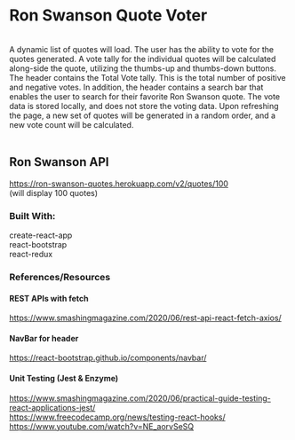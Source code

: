 # Ron Swanson Quote Voter<br>
<br>
A dynamic list of quotes will load. The user has the ability to vote for the quotes generated. A vote tally for the individual quotes will be calculated along-side the quote, utilizing the thumbs-up and thumbs-down buttons. The header contains the Total Vote tally. This is the total number of positive and negative votes. In addition, the header contains a search bar that enables the user to search for their favorite Ron Swanson quote. The vote data is stored locally, and does not store the voting data. Upon refreshing the page, a new set of quotes will be generated in a random order, and a new vote count will be calculated.<br>
<br>

## Ron Swanson API<br>
https://ron-swanson-quotes.herokuapp.com/v2/quotes/100<br>
(will display 100 quotes)

### Built With:<br>
create-react-app<br>
react-bootstrap<br>
react-redux<br>

### References/Resources<br>

#### REST APIs with fetch<br>
https://www.smashingmagazine.com/2020/06/rest-api-react-fetch-axios/

#### NavBar for header<br>
https://react-bootstrap.github.io/components/navbar/

#### Unit Testing (Jest & Enzyme)<br>
https://www.smashingmagazine.com/2020/06/practical-guide-testing-react-applications-jest/<br>
https://www.freecodecamp.org/news/testing-react-hooks/<br>
https://www.youtube.com/watch?v=NE_aorvSeSQ
